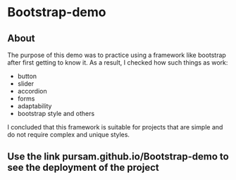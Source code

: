# Bootstrap-demo

## About
The purpose of this demo was to practice using a framework like bootstrap after first getting to know it. As a result, I checked how such things as work:
- button
- slider
- accordion
- forms
- adaptability
- bootstrap style
and others

I concluded that this framework is suitable for projects that are simple and do not require complex and unique styles.

## Use the link pursam.github.io/Bootstrap-demo to see the deployment of the project
